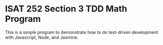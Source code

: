 # ISAT 252 Section 3 TDD Math Program

This is a simple program to demonstrate how to do test-driven development with Javascript, Node, and Jasmine.

